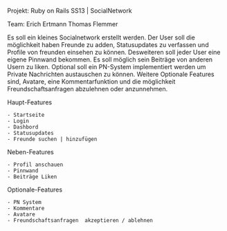 
Projekt: 
		Ruby on Rails SS13 | SocialNetwork

Team: 	Erich Ertmann
	Thomas Flemmer

Es soll ein kleines Socialnetwork erstellt werden. Der User soll die möglichkeit haben Freunde zu adden, Statusupdates zu verfassen und Profile von freunden einsehen zu können. Desweiteren soll jeder User eine eigene Pinnwand bekommen. Es soll möglich sein Beiträge von anderen Usern zu liken. Optional soll ein PN-System implementiert werden um Private Nachrichten austauschen zu können. Weitere Optionale Features sind, Avatare, eine Kommentarfunktion und die möglichkeit Freundschaftsanfragen abzulehnen oder anzunnehmen.



Haupt-Features

	- Startseite
	- Login 
	- Dashbord
	- Statusupdates
	- Freunde suchen | hinzufügen
	

Neben-Features

	- Profil anschauen 
	- Pinnwand
	- Beiträge Liken


Optionale-Features

	- PN System 
	- Kommentare
	- Avatare
	- Freundschaftsanfragen  akzeptieren / ablehnen


